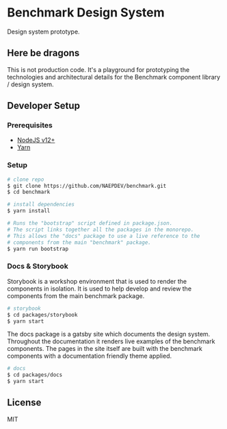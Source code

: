 # Benchmark Design System

Design system prototype.

## Here be dragons

This is not production code. It's a playground for prototyping the technologies and architectural details for the Benchmark component library / design system.


## Developer Setup

### Prerequisites

- [NodeJS v12+](https://nodejs.org/en/)
- [Yarn](https://classic.yarnpkg.com/en/)

### Setup

```bash
# clone repo
$ git clone https://github.com/NAEPDEV/benchmark.git
$ cd benchmark

# install dependencies
$ yarn install

# Runs the "bootstrap" script defined in package.json.
# The script links together all the packages in the monorepo. 
# This allows the "docs" package to use a live reference to the 
# components from the main "benchmark" package.
$ yarn run bootstrap
```

### Docs & Storybook

Storybook is a workshop environment that is used to render the components in isolation. It is used to help develop and review the components from the main benchmark package.

```bash
# storybook
$ cd packages/storybook
$ yarn start

```

The docs package is a gatsby site which documents the design system. Throughout the documentation it renders live examples of the benchmark components. The pages in the site itself are built with the benchmark components with a documentation friendly theme applied.

```bash
# docs
$ cd packages/docs
$ yarn start
```

## License

MIT